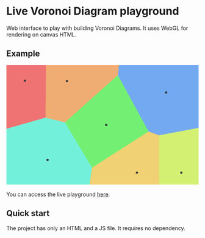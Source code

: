 # Live Voronoi Diagram playground

Web interface to play with building Voronoi Diagrams. It uses WebGL for rendering on canvas HTML.

## Example

![Voronoi Diagram example](example.png)

You can access the live playground [here](https://fmosbacher.github.io/voronoi).

## Quick start

The project has only an HTML and a JS file. It requires no dependency.

